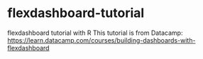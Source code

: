 # flexdashboard-tutorial
 flexdashboard tutorial with R
 This tutorial is from Datacamp: https://learn.datacamp.com/courses/building-dashboards-with-flexdashboard